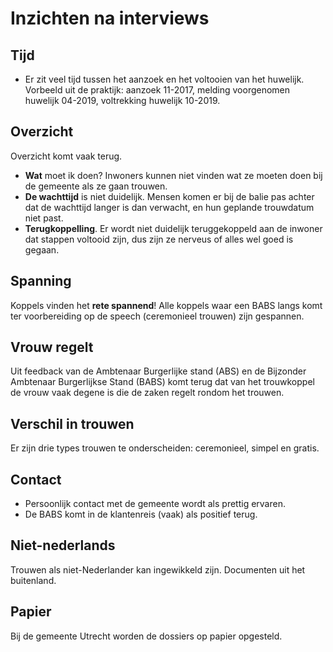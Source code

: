 # Inzichten na interviews

## Tijd
* Er zit veel tijd tussen het aanzoek en het voltooien van het huwelijk. Vorbeeld uit de praktijk: aanzoek 11-2017, melding voorgenomen huwelijk 04-2019, voltrekking huwelijk 10-2019.

## Overzicht
Overzicht komt vaak terug.
* **Wat** moet ik doen? Inwoners kunnen niet vinden wat ze moeten doen bij de gemeente als ze gaan trouwen.
* **De wachttijd** is niet duidelijk. Mensen komen er bij de balie pas achter dat de wachttijd langer is dan verwacht, en hun geplande trouwdatum niet past.
* **Terugkoppelling**. Er wordt niet duidelijk teruggekoppeld aan de inwoner dat stappen voltooid zijn, dus zijn ze nerveus of alles wel goed is gegaan.

## Spanning
Koppels vinden het **rete spannend**! Alle koppels waar een BABS langs komt ter voorbereiding op de speech (ceremonieel trouwen) zijn gespannen. 

## Vrouw regelt
Uit feedback van de Ambtenaar Burgerlijke stand (ABS) en de Bijzonder Ambtenaar Burgerlijkse Stand (BABS) komt terug dat van het trouwkoppel de vrouw vaak degene is die de zaken regelt rondom het trouwen.

## Verschil in trouwen
Er zijn drie types trouwen te onderscheiden: ceremonieel, simpel en gratis.

## Contact
* Persoonlijk contact met de gemeente wordt als prettig ervaren.
* De BABS komt in de klantenreis (vaak) als positief terug.

## Niet-nederlands
Trouwen als niet-Nederlander kan ingewikkeld zijn. Documenten uit het buitenland.

## Papier
Bij de gemeente Utrecht worden de dossiers op papier opgesteld.
